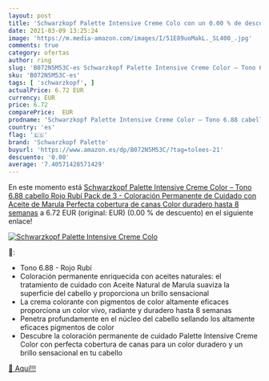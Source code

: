```yaml
---
layout: post
title: 'Schwarzkopf Palette Intensive Creme Colo con un 0.00 % de descuento'
date: 2021-03-09 13:25:24
image: 'https://m.media-amazon.com/images/I/51E89uoMakL._SL400_.jpg'
comments: true
category: ofertas
author: ring
slug: 'B072N5M53C-es Schwarzkopf Palette Intensive Creme Color – Tono 6.88...'
sku: 'B072N5M53C-es'
tags: [ 'schwarzkopf', ]
actualPrice: 6.72 EUR
currency: EUR
price: 6.72
comparePrice:  EUR
prodname: 'Schwarzkopf Palette Intensive Creme Color – Tono 6.88 cabello Rojo Rubí  Pack de 3  - Coloración Permanente de Cuidado con Aceite de Marula  Perfecta cobertura de canas  Color duradero hasta 8 semanas'
country: 'es'
flag: '🇪🇸'
brand: 'Schwarzkopf Palette'
buyurl: 'https://www.amazon.es/dp/B072N5M53C/?tag=tolees-21'
descuento: '0.00'
average: '7.40571428571429'
---
```


En este momento está [Schwarzkopf Palette Intensive Creme Color – Tono 6.88 cabello Rojo Rubí  Pack de 3  - Coloración Permanente de Cuidado con Aceite de Marula  Perfecta cobertura de canas  Color duradero hasta 8 semanas](https://www.amazon.es/dp/B072N5M53C/?tag=tolees-21) a 6.72 EUR (original:  EUR) (0.00 %  de descuento) en el siguiente enlace!

[![Schwarzkopf Palette Intensive Creme Colo](https://m.media-amazon.com/images/I/51E89uoMakL._SL400_.jpg)](https://www.amazon.es/dp/B072N5M53C/?tag=tolees-21)

🔎:

- Tono 6.88 - Rojo Rubí
- Coloración permanente enriquecida con aceites naturales: el tratamiento de cuidado con Aceite Natural de Marula suaviza la superficie del cabello y proporciona un brillo sensacional
- La crema colorante con pigmentos de color altamente eficaces proporciona un color vivo, radiante y duradero hasta 8 semanas
- Penetra profundamente en el núcleo del cabello sellando los altamente eficaces pigmentos de color
- Descubre la coloración permanente de cuidado Palette Intensive Creme Color con perfecta cobertura de canas para un color duradero y un brillo sensacional en tu cabello

[🛒 Aquí!!!](https://www.amazon.es/dp/B072N5M53C/?tag=tolees-21)
